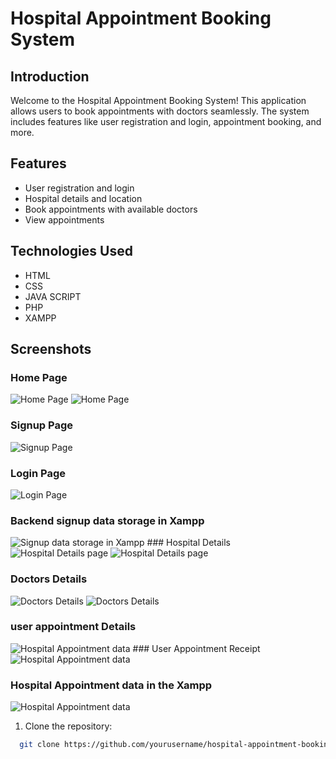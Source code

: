 # Hospital Appointment Booking System 


## Introduction

Welcome to the Hospital Appointment Booking System! This application allows users to book appointments with doctors seamlessly. The system includes features like user registration and login, appointment booking, and more.  

## Features 

- User registration and login
- Hospital details and location
- Book appointments with available doctors
- View appointments

## Technologies Used

- HTML
- CSS
- JAVA SCRIPT
- PHP
- XAMPP

## Screenshots

### Home Page

<img src="https://drive.usercontent.google.com/download?id=1V6-iPiAfKBYJMSgo8ZALMmTLAW-Ltp1Q&authuser=0" alt="Home Page" style="max-width: 100%; height: auto;" />
<img src="https://drive.usercontent.google.com/download?id=1yMJ-RN4olwNET9DYCjx-8qaBb3M7VIPu&authuser=0" alt="Home Page" style="max-width: 100%; height: auto;" />



### Signup Page
<img src="https://drive.usercontent.google.com/download?id=1ka71pd92H9JRcGOxbnW7Ak3hxLMj98JO&authuser=0" alt="Signup Page" style="max-width: 100%; height: auto;" />



### Login Page

<img src="https://drive.usercontent.google.com/download?id=1WBFrClqXQrun5BISQgN_w4ZdEnl-4FC3&authuser=0" alt="Login Page" style="max-width: 100%; height: auto;" />

### Backend signup data storage in Xampp

<img src="https://drive.usercontent.google.com/download?id=14euU4alOrOGnNsjzUAKFwJOwbpp6W2Qk&authuser=0" alt="Signup data storage in Xampp" style="max-width: 100%; height: auto;" />
### Hospital Details

<img src="https://drive.usercontent.google.com/download?id=1CLvDXUWLXmsYyMTjPts4_PaO0Nd7B9F4&authuser=0" alt="Hospital Details page" style="max-width: 100%; height: auto;" />
<img src="https://drive.usercontent.google.com/download?id=1LbhscBVPJN_cWhjfZiBrLtY-tU4tPyzf&authuser=0" alt="Hospital Details page" style="max-width: 100%; height: auto;" />


### Doctors Details

![Doctors Details](https://i.postimg.cc/GmNj2mh4/Screenshot-2024-04-19-122757.png)
![Doctors Details](https://i.postimg.cc/HLDtc975/Screenshot-2024-04-19-122856.png)

### user appointment Details

<img src="https://drive.usercontent.google.com/download?id=1V3uI0TqPEax4MD3LIqVO17z8F4sR3a1Q&authuser=0" alt="Hospital Appointment data" style="max-width: 100%; height: auto;" />
### User Appointment Receipt

<img src="https://drive.usercontent.google.com/download?id=1Z_6_q623AGmn28KoXhI7MYS0Lz4QjhIq&authuser=0" alt="Hospital Appointment data" style="max-width: 100%; height: auto;" />

### Hospital Appointment data in the Xampp

<img src="https://drive.usercontent.google.com/download?id=14gEBg6NO8x40nAAoKwSSJzzTpjxkUrfZ&authuser=0" alt="Hospital Appointment data" style="max-width: 100%; height: auto;" />

1. Clone the repository:

 ```sh
   git clone https://github.com/yourusername/hospital-appointment-booking.git

